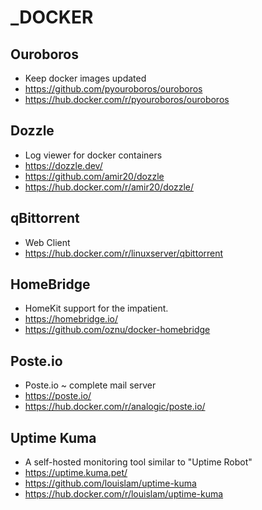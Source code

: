 # _DOCKER

## Ouroboros
* Keep docker images updated
* https://github.com/pyouroboros/ouroboros
* https://hub.docker.com/r/pyouroboros/ouroboros

## Dozzle
* Log viewer for docker containers
* https://dozzle.dev/
* https://github.com/amir20/dozzle
* https://hub.docker.com/r/amir20/dozzle/

## qBittorrent
* Web Client 
* https://hub.docker.com/r/linuxserver/qbittorrent

## HomeBridge
* HomeKit support for the impatient.
* https://homebridge.io/
* https://github.com/oznu/docker-homebridge

## Poste.io
* Poste.io ~ complete mail server
* https://poste.io/
* https://hub.docker.com/r/analogic/poste.io/

## Uptime Kuma
* A self-hosted monitoring tool similar to "Uptime Robot"
* https://uptime.kuma.pet/
* https://github.com/louislam/uptime-kuma
* https://hub.docker.com/r/louislam/uptime-kuma
